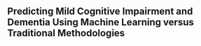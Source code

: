 ## Predicting Mild Cognitive Impairment and Dementia Using Machine Learning versus Traditional Methodologies

